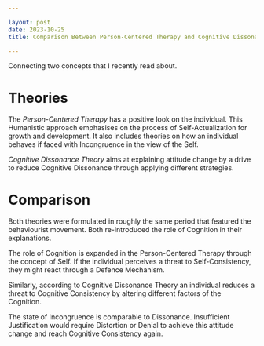 ```yaml
---

layout: post
date: 2023-10-25
title: Comparison Between Person-Centered Therapy and Cognitive Dissonance Theory

---
```


Connecting two concepts that I recently read about.

<!--more-->

# Theories

The *Person-Centered Therapy*  has a positive look on the individual. This Humanistic approach emphasises on the process of Self-Actualization for growth and development. It also includes theories on how an individual behaves if faced with Incongruence in the view of the Self.

*Cognitive Dissonance Theory* aims at explaining attitude change by a drive to reduce Cognitive Dissonance through applying different strategies.


# Comparison

Both theories were formulated in roughly the same period that featured the behaviourist movement. Both re-introduced the role of Cognition in their explanations.

The role of Cognition is expanded in the Person-Centered Therapy through the concept of Self. If the individual perceives a threat to Self-Consistency, they might react through a Defence Mechanism. 

Similarly, according to Cognitive Dissonance Theory an individual reduces a threat to Cognitive Consistency by altering different factors of the Cognition.

The state of Incongruence is comparable to Dissonance. Insufficient Justification would require Distortion or Denial to achieve this attitude change and reach Cognitive Consistency again.
